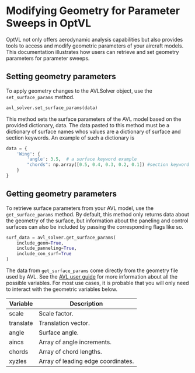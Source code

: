 # Modifying Geometry for Parameter Sweeps in OptVL

OptVL not only offers aerodynamic analysis capabilities but also provides tools to access and modify geometric parameters of your aircraft models. This documentation illustrates how users can retrieve and set geometry parameters for parameter sweeps.


## Setting geometry parameters

To apply geometry changes to the AVLSolver object, use the `set_surface_params` method.
```python
avl_solver.set_surface_params(data)
```
This method sets the surface parameters of the AVL model based on the provided dictionary, data.
The data pasted to this method must be a dictionary of surface names whos values are a dictionary of surface and section keywords.
An example of such a dictionary is
```python
data = {
    'Wing': {
        'angle': 3.5,  # a surface keyword example
        "chords": np.array([0.5, 0.4, 0.3, 0.2, 0.1]) #section keyword example
    }
}
```

## Getting geometry parameters

To retrieve surface parameters from your AVL model, use the `get_surface_params` method.
By default, this method only returns data about the geometry of the surface, but information about the paneling and control surfaces can also be included by passing the corresponding flags like so. 
```python
surf_data = avl_solver.get_surface_params(
    include_geom=True,
    include_panneling=True,
    include_con_surf=True
)
```
The data from `get_surface_params` come directly from the geometry file used by AVL.
See the [AVL user guide](https://web.mit.edu/drela/Public/web/avl/avl_doc.txt) for more information about all the possible variables.
For most use cases, it is probable that you will only need to interact with the geometric variables below. 

| Variable    | Description                       |
|-------------|-----------------------------------|
| scale       | Scale factor.                     |
| translate   | Translation vector.               |
| angle       | Surface angle.                    |
| aincs       | Array of angle increments.        |
| chords      | Array of chord lengths.           |
| xyzles      | Array of leading edge coordinates.|

<!-- ## Parameter sweep example


Initialize the AVLSolver:

```python
avl_solver = AVLSolver(geo_file="aircraft_mod.avl")
```
Retrieve the current geometry parameters:

```python

data = avl_solver.get_surface_params(
    include_geom=True,
    include_panneling=True,
    include_con_surf=True
)
```
Modify the desired parameters, e.g., scale the wing by a factor of 1.2:

```python

data["Wing"]["scale"] = np.array([1.2, 1.2, 1.2])
```
Set the modified parameters back to the AVL model:

```python

avl_solver.set_surface_params(data)
```
Execute the analysis run:

```python

avl_solver.set_constraint("alpha", 6.00)
avl_solver.execute_run()
```

Fetch the results and proceed with the next step in your parameter sweep. -->
